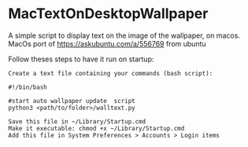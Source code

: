 # MacTextOnDesktopWallpaper
A simple script to display text on the image of the wallpaper, on macos. MacOs port of https://askubuntu.com/a/556769 from ubuntu

Follow theses steps to have it run on startup:


    Create a text file containing your commands (bash script):

    #!/bin/bash

    #start auto wallpaper update  script
    python3 <path/to/folder>/walltext.py

    Save this file in ~/Library/Startup.cmd
    Make it executable: chmod +x ~/Library/Startup.cmd
    Add this file in System Preferences > Accounts > Login items
